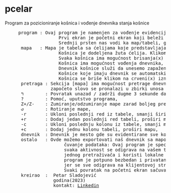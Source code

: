 # pcelar
Program za pozicioniranje košnica i vođenje dnevnika stanja košnice

<pre>
     program : Ovaj program je namenjen za vođenje evidencije stanja i planiranja postavke košnica
                    Prvi ekran je početni ekran koji beleži statistiku i navodi nas ka ostalim delovima programa
                    Srednji prsten nas vodi ka map/tabeli, gde vodimo evidenciju košnica,
      mapa   : Mapa je tabela sa ćelijama koje predstavljaja plan mesta gde se nalaze naše košnice (voćnjak, livada...)
                    Košnica je dodeljena žuta ćelija. Klikom na ćeliju tabele, pretvaramo praznu ćeliju u košnicu.
                    Svaka košnica ima mogućnost brisanja(x) i editovanja(e)
                    Košnica ima mogućnost vođenja dnevnika, klikom na edit(e) započinjemo dnevnik po košnici.
                    Dnevnik košnice služi da unesemo zapaženo stanje košnice
                    Košnice koje imaju dnevnik se automatski prepoznaju i imaju znak hexagon na sebi
                    Košnica se briše klikom na crveni(x) iznad košnice,
      pretraga : Sekcija [mapa] ima mogućnost pretrage dnevnika svih košnica,
                 započeto slovo se pronalazi u zbirki unosa i označava košnicu rozom bojom,
      ↰        : Povratak unazad / zadrži dugme 3 sekunde da osvežiš program`,
      ?        : Pomoć, uputstvo programa,
      Z+/Z-    : Zumiranje/odzumiranje mape zarad boljeg pregleda,
      ↺        : Rotiranje mape,
      -r       : Ukloni poslednji red iz tabele, smanji širinu mape,
      +r       : Dodaj jedan poslednji red tabeli, proširi mapu,
      -c       : Ukloni poslednju kolonu iz tabele, smanji mapu,
      +c       : Dodaj jednu kolonu tabeli, proširi mapu,
      dnevnik  : Dnevnik je mesto gde su evidentirane sve košnice i unešeni detalji svake posebno. Dnevnik automatski izračunava poziciju košnice,
      ostalo   : Ovde možemo exportovati naš dnevnik sa mapom i spiskom košnica u nameri da ga sačuvamo kao .csv fajl kao i importovati stari dnevnik,
                      čuvanje podataka: Ovaj program je specijalno napisan da nema potrebe da se registrujete, 
                      svaka aktivnost se odigrava na vašem telefonu/računaru u okviru
                      jednog pretraživača i koristi lokalne resurse da popamti urađene stvari, 
                      program je potpuno bezbedan i privatan za svakog korisnika,
                      jer se sve odigrava na klijentovoj strani
                      Svaki povratak na početni ekran sačuvaće dotadašnji unos,              
      kreirao  :  Petar Sladojević
                  godina(2023)
                  kontakt: <a href="https://www.linkedin.com/in/petar-sladojevi%C4%87-5b7847237/recent-activity/">Linkedin</a>



</pre>
